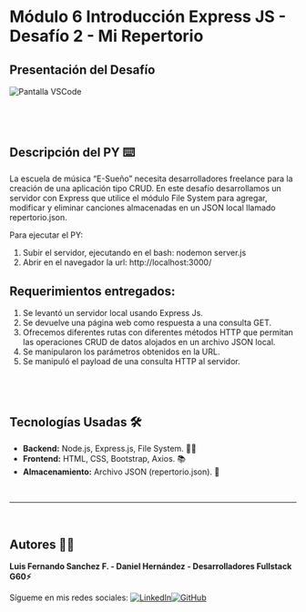 # Módulo 6 Introducción Express JS - Desafío 2 - Mi Repertorio

## Presentación del Desafío

![Pantalla VSCode](./images/pantallaPY.png)

## <br/>

## Descripción del PY ⌨️

La escuela de música “E-Sueño” necesita desarrolladores freelance para la creación de una aplicación tipo CRUD. En este desafío desarrollamos un servidor con Express que utilice el módulo File
System para agregar, modificar y eliminar canciones almacenadas en un JSON local llamado repertorio.json.

Para ejecutar el PY:

1. Subir el servidor, ejecutando en el bash: nodemon server.js
2. Abrir en el navegador la url: http://localhost:3000/

## Requerimientos entregados:

1. Se levantó un servidor local usando Express Js.
2. Se devuelve una página web como respuesta a una consulta GET.
3. Ofrecemos diferentes rutas con diferentes métodos HTTP que permitan las operaciones CRUD de datos alojados en un archivo JSON local.
4. Se manipularon los parámetros obtenidos en la URL.
5. Se manipuló el payload de una consulta HTTP al servidor.

## <br/>

## Tecnologías Usadas 🛠️

- **Backend:** Node.js, Express.js, File System. 🧑‍💻
- **Frontend:** HTML, CSS, Bootstrap, Axios. 📚
- **Almacenamiento:** Archivo JSON (repertorio.json). 🫙

<br/>

---

<br>

## Autores 👨‍💻

**Luis Fernando Sanchez F. - Daniel Hernández - Desarrolladores Fullstack G60⚡**

Sígueme en mis redes sociales: [![LinkedIn](https://img.shields.io/badge/LinkedIn-%230077B5.svg?logo=linkedin&logoColor=white)](https://www.linkedin.com/in/luisfernandosanchezflorez)[![GitHub](https://img.shields.io/badge/GitHub-black?logo=github)](https://github.com/luisfersan)
<br>
